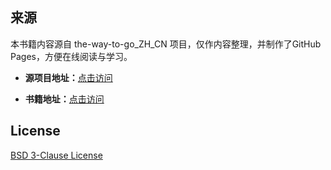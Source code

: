 ## 来源

本书籍内容源自 the-way-to-go_ZH_CN 项目，仅作内容整理，并制作了GitHub Pages，方便在线阅读与学习。

- **源项目地址：**[点击访问](https://github.com/ZainIoT/the-way-to-go)

- **书籍地址：**[点击访问](https://zainiot.github.io/the-way-to-go/)

## License

[BSD 3-Clause License](LICENSE)